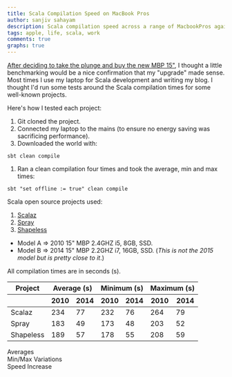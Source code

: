 ```yaml
---
title: Scala Compilation Speed on MacBook Pros
author: sanjiv sahayam
description: Scala compilation speed across a range of MacbookPros against a number of well-known projects.
tags: apple, life, scala, work
comments: true
graphs: true
---
```


[After deciding to take the plunge and buy the new MBP 15"](http://sanj.ink/posts/2015-05-21-between-apple-and-despair.html), I thought a little benchmarking would be a nice confirmation that my "upgrade" made sense. Most times I use my laptop for Scala development and writing my blog. I thought I'd run some tests around the Scala compilation times for some well-known projects.

Here's how I tested each project:

1. Git cloned the project.
1. Connected my laptop to the mains (to ensure no energy saving was sacrificing performance).
1. Downloaded the world with:
```{.terminal}
sbt clean compile
```
1. Ran a clean compilation four times and took the average, min and max times:
```{.terminal}
sbt "set offline := true" clean compile
```

Scala open source projects used:

1. [Scalaz](https://github.com/scalaz/scalaz)
1. [Spray](https://github.com/spray/spray)
1. [Shapeless](https://github.com/milessabin/shapeless)

* Model A => 2010 15" MBP 2.4GHZ i5, 8GB, SSD.
* Model B => 2014 15" MBP 2.2GHZ i7, 16GB, SSD.
(_This is not the 2015 model but is pretty close to it_.)


All compilation times are in seconds (s).
<!-- Remove indents because when you have four spaces it converts this block into a <pre></pre>-->
<div>
<table>
<thead>
<tr>
<th>Project</th>
<th colspan="2">Average (s)</th>
<th colspan="2">Minimum (s)</th>
<th colspan="2">Maximum (s)</th>
</tr>
<tr>
<th></th>
<th>2010</th>
<th>2014</th>
<th>2010</th>
<th>2014</th>
<th>2010</th>
<th>2014</th>
</tr>
</thead>
<tbody>
<tr>
<td class="left">Scalaz</td>
<td>234</td>
<td>77</td>
<td>232</td>
<td>76</td>
<td>264</td>
<td>79</td>
</tr>
<tr>
<td class="left">Spray</td>
<td>183</td>
<td>49</td>
<td>173</td>
<td>48</td>
<td>203</td>
<td>52</td>
</tr>
<tr>
<td class="left">Shapeless</td>
<td>189</td>
<td>57</td>
<td>178</td>
<td>55</td>
<td>208</td>
<td>59</td>
</tr>
</tbody>
</table>
</div>

<div class="caption section">Averages</div>
<div id="averageChart"></div>
<div class="caption section">Min/Max Variations</div>
<div id="variationsChart"></div>
<div class="caption section">Speed Increase</div>
<div id="speedIncreaseChart"></div>

<!-- Load d3.js and c3.js -->
<script src="../js/d3.min.js" charset="utf-8"></script>
<script src="../js/c3.min.js"></script>

<script>
c3.generate({
    bindto: '#averageChart',
    data: {
      columns: [
        ['2010 Avg', 234, 183, 189],
        ['2014 Avg', 77, 49 ,57],
      ],
      types: {
        '2010 Avg': 'bar',
        '2014 Avg': 'bar'
      }
    },
    axis: {
        x: {
            type: 'category',
            categories: ['scalaz', 'spray', 'shapeless']
        }
    },
});

c3.generate({
    bindto: '#variationsChart',
    data: {
      columns: [
        ['2010 Min', 232, 173, 178],
        ['2010 Max', 264, 203, 208],
        ['2014 Min', 76, 48, 55],
        ['2014 Max', 79, 52, 59]
      ],
    },
    axis: {
        x: {
            type: 'category',
            categories: ['scalaz', 'spray', 'shapeless']
        }
    }
});

c3.generate({
    bindto: '#speedIncreaseChart',
    data: {
        columns: [
            ['speed increase', 69]
        ],
        type: 'gauge'
    }
});
</script>

